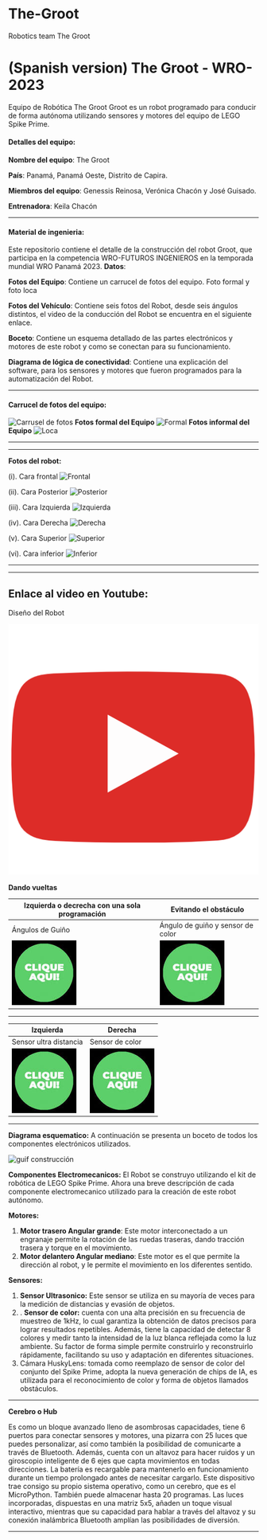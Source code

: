 # The-Groot
Robotics team The Groot
# (Spanish version) The Groot - WRO-2023
Equipo de Robótica The Groot
Groot es un robot programado para conducir de forma autónoma utilizando sensores y motores del equipo de LEGO Spike Prime.

#### Detalles del equipo:
**Nombre del equipo**: The Groot

**País**: Panamá, Panamá Oeste, Distrito de Capira.

**Miembros del equipo**: Genessis Reinosa, Verónica Chacón y José Guisado.

**Entrenadora**: Keila Chacón 

--------------------

#### Material de ingenieria:
Este repositorio contiene el detalle de la construcción del robot Groot, que participa en la competencia WRO-FUTUROS INGENIEROS en la temporada mundial WRO Panamá 2023.
**Datos**:

**Fotos del Equipo**: Contiene un carrucel de fotos del equipo.
                      Foto formal y foto loca 

**Fotos del Vehículo**: Contiene seis fotos del Robot, desde seis ángulos distintos, el video de la conducción del Robot se encuentra en el siguiente enlace.

**Boceto**: Contiene un esquema detallado de las partes electrónicos y motores de este robot y como se conectan para su funcionamiento. 

**Diagrama de lógica de conectividad**: Contiene una explicación del software, para los sensores y motores que fueron programados para la automatización del Robot.

---------

#### Carrucel de fotos del equipo:
![Carrusel de fotos ](https://github.com/ProfaKeila/The-Groot/assets/112026718/af9ee1f7-a4c2-4ad2-b629-48ccbaddd912)
**Fotos formal del Equipo**
![Formal](https://github.com/ProfaKeila/The-Groot/assets/112026718/a4da87f2-7b3a-4bbd-911e-92c6cf54db18)
**Fotos informal del Equipo**
![Loca](https://github.com/ProfaKeila/The-Groot/assets/112026718/63f75d30-57f7-45ae-bee4-7e51c4b50731)

------------------------------------
------------------------------------

**Fotos del robot:**

(i).	Cara frontal
![Frontal](https://github.com/ProfaKeila/The-Groot/assets/112026718/565fc0f3-e19c-48a5-89e7-a98349901c3d)


(ii).	Cara Posterior
![Posterior](https://github.com/ProfaKeila/The-Groot/assets/112026718/38068042-2f0f-4085-b71f-099bc75f4ae8)


(iii). Cara Izquierda
 ![Izquierda](https://github.com/ProfaKeila/The-Groot/assets/112026718/f1d17d99-e418-4d76-9f06-ac3a15a6f6fc)


(iv).	Cara Derecha
 ![Derecha](https://github.com/ProfaKeila/The-Groot/assets/112026718/485e9fe3-cf48-4354-907a-c4e386d851e8)


(v).	Cara Superior
 ![Superior](https://github.com/ProfaKeila/The-Groot/assets/112026718/c8c30534-8cb0-41ce-a1a0-20afed59f536)


(vi).	Cara inferior
![Inferior](https://github.com/ProfaKeila/The-Groot/assets/112026718/96e52935-4733-4316-a4c3-94e2697c4080)
  
------------------------------------------------
------------------------------------------------

## **Enlace al video en Youtube**:

Diseño del Robot

[![Explain](assets/545.png)](https://youtu.be/4QOwgeUl5-I?si=DpHX9Tr0fYKvHIKd)

**Dando vueltas**

| Izquierda o decrecha con una sola programación | Evitando el obstáculo |
| --- | --- |
| Ángulos de Guiño | Ángulo de guiño y sensor de color |
| [![Left_Video](assets/GreenClick.jpeg)](https://youtu.be/2Pd3Xvt8iUM) | [![Left_Video](assets/GreenClick.jpeg)](https://youtu.be/_-UqVCLI1og?si=oOWh4Tbge2MKK2M2) |
-----------------------------------------------------
| Izquierda | Derecha|
| --- | --- |
| Sensor ultra distancia | Sensor de color |
| [![Left_Video](assets/GreenClick.jpeg)](https://youtu.be/OL6q9jEXpvs) | [![Left_Video](assets/GreenClick.jpeg)](https://youtu.be/B-SupTOlSe8) |
-----------------------------------------------------
**Diagrama esquematico:**
A continuación se presenta un boceto de todos los componentes electrónicos utilizados.

![guif construcción](https://github.com/ProfaKeila/The-Groot/assets/112026718/758c4512-ce66-49e6-b707-334bfb112501) 

**Componentes Electromecanicos:**
El Robot se construyo utilizando el kit de robótica de LEGO Spike Prime. Ahora una breve descripción de cada componente electromecanico utilizado para la creación de este robot autónomo.

**Motores:** 
1.	**Motor trasero Angular grande**: Este  motor interconectado a un engranaje  permite la rotación de las ruedas traseras, dando tracción trasera y torque en el movimiento.
2.	**Motor delantero Angular mediano**: Este motor es el que permite la dirección al robot, y le permite el movimiento en los diferentes sentido.

**Sensores:**
1.	**Sensor Ultrasonico:** Este sensor se utiliza en su mayoría de veces para la medición de distancias y evasión de objetos.
2.	.	**Sensor de color:** cuenta con una alta precisión en su frecuencia de muestreo de 1kHz, lo cual garantiza la obtención de datos precisos para lograr resultados repetibles. Además, tiene la capacidad de detectar 8 colores y medir tanto la intensidad de la luz blanca reflejada como la luz ambiente. Su factor de forma simple permite construirlo y reconstruirlo rápidamente, facilitando su uso y adaptación en diferentes situaciones.
3.	Cámara HuskyLens: tomada como reemplazo de sensor de color del conjunto del Spike Prime, adopta la nueva generación de chips de IA, es utilizada para el reconocimiento de color y forma de objetos llamados obstáculos.

----------------------------------------------------------
**Cerebro o Hub**

Es como un bloque avanzado lleno de asombrosas capacidades, tiene 6 puertos para conectar sensores y motores, una pizarra con 25 luces que puedes personalizar, así como también la posibilidad de comunicarte a través de Bluetooth. Además, cuenta con un altavoz para hacer ruidos y un giroscopio inteligente de 6 ejes que capta movimientos en todas direcciones.
La batería es recargable para mantenerlo en funcionamiento durante un tiempo prolongado antes de necesitar cargarlo. Este dispositivo trae consigo su propio sistema operativo, como un cerebro, que es el MicroPython. También puede almacenar hasta 20 programas.
Las luces incorporadas, dispuestas en una matriz 5x5, añaden un toque visual interactivo, mientras que su capacidad para hablar a través del altavoz y su conexión inalámbrica Bluetooth amplían las posibilidades de diversión.

----------------------------------------------------------
